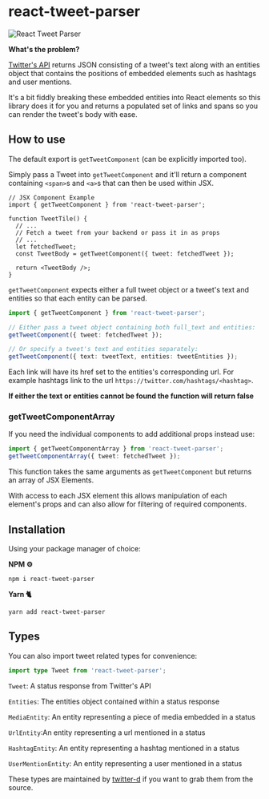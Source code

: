 # react-tweet-parser

![React Tweet Parser](https://github.com/miles-crighton/react-tweet-parser/blob/master/readme-image.png)

**What's the problem?**

[Twitter's API](https://developer.twitter.com/en/docs/twitter-api/v1) returns JSON consisting of a tweet's text along with an entities object that contains the positions of embedded elements such as hashtags and user mentions.

It's a bit fiddly breaking these embedded entities into React elements so this library does it for you and returns a populated set of links and spans so you can render the tweet's body with ease.

## How to use

The default export is `getTweetComponent` (can be explicitly imported too).

Simply pass a Tweet into `getTweetComponent` and it'll return a component containing `<span>`s and `<a>`s that can then be used within JSX.

```tsx
// JSX Component Example
import { getTweetComponent } from 'react-tweet-parser';

function TweetTile() {
  // ...
  // Fetch a tweet from your backend or pass it in as props
  // ...
  let fetchedTweet;
  const TweetBody = getTweetComponent({ tweet: fetchedTweet });

  return <TweetBody />;
}
```

`getTweetComponent` expects either a full tweet object or a tweet's text and entities so that each entity can be parsed.

```ts
import { getTweetComponent } from 'react-tweet-parser';

// Either pass a tweet object containing both full_text and entities:
getTweetComponent({ tweet: fetchedTweet });

// Or specify a tweet's text and entities separately:
getTweetComponent({ text: tweetText, entities: tweetEntities });
```

Each link will have its href set to the entities's corresponding url. For example hashtags link to the url `https://twitter.com/hashtags/<hashtag>`.

**If either the text or entities cannot be found the function will return false**

### getTweetComponentArray

If you need the individual components to add additional props instead use:

```ts
import { getTweetComponentArray } from 'react-tweet-parser';
getTweetComponentArray({ tweet: fetchedTweet });
```

This function takes the same arguments as `getTweetComponent` but returns an array of JSX Elements.

With access to each JSX element this allows manipulation of each element's props and can also allow for filtering of required components.

## Installation

Using your package manager of choice:

**NPM ⚙️**

`npm i react-tweet-parser`

**Yarn 🐈**

`yarn add react-tweet-parser`

## Types

You can also import tweet related types for convenience:

```ts
import type Tweet from 'react-tweet-parser';
```

`Tweet`: A status response from Twitter's API

`Entities`: The entities object contained within a status response

`MediaEntity`: An entity representing a piece of media embedded in a status

`UrlEntity`:An entity representing a url mentioned in a status

`HashtagEntity`: An entity representing a hashtag mentioned in a status

`UserMentionEntity`: An entity representing a user mentioned in a status

These types are maintained by [twitter-d](https://github.com/abraham/twitter-d) if you want to grab them from the source.
